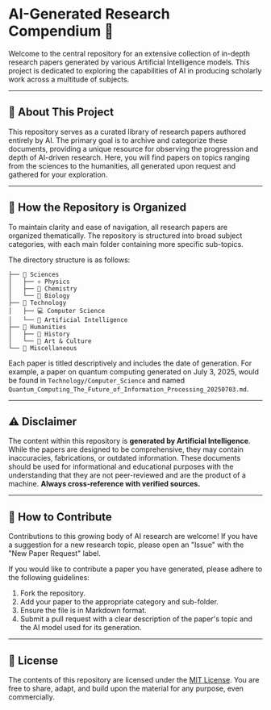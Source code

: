 # AI-Generated Research Compendium 🤖

[](https://opensource.org/licenses/MIT)

Welcome to the central repository for an extensive collection of in-depth research papers generated by various Artificial Intelligence models. This project is dedicated to exploring the capabilities of AI in producing scholarly work across a multitude of subjects.

-----

## 📖 About This Project

This repository serves as a curated library of research papers authored entirely by AI. The primary goal is to archive and categorize these documents, providing a unique resource for observing the progression and depth of AI-driven research. Here, you will find papers on topics ranging from the sciences to the humanities, all generated upon request and gathered for your exploration.

-----

## 📂 How the Repository is Organized

To maintain clarity and ease of navigation, all research papers are organized thematically. The repository is structured into broad subject categories, with each main folder containing more specific sub-topics.

The directory structure is as follows:

```
├── 📁 Sciences
│   ├── ⚛️ Physics
│   ├── 🧪 Chemistry
│   └── 🧬 Biology
├── 📁 Technology
│   ├── 💻 Computer Science
│   └── 🤖 Artificial Intelligence
├── 📁 Humanities
│   ├── 📜 History
│   └── 🎨 Art & Culture
└── 📁 Miscellaneous
```

Each paper is titled descriptively and includes the date of generation. For example, a paper on quantum computing generated on July 3, 2025, would be found in `Technology/Computer_Science` and named `Quantum_Computing_The_Future_of_Information_Processing_20250703.md`.

-----

## ⚠️ Disclaimer

The content within this repository is **generated by Artificial Intelligence**. While the papers are designed to be comprehensive, they may contain inaccuracies, fabrications, or outdated information. These documents should be used for informational and educational purposes with the understanding that they are not peer-reviewed and are the product of a machine. **Always cross-reference with verified sources.**

-----

## 🤝 How to Contribute

Contributions to this growing body of AI research are welcome\! If you have a suggestion for a new research topic, please open an "Issue" with the "New Paper Request" label.

If you would like to contribute a paper you have generated, please adhere to the following guidelines:

1.  Fork the repository.
2.  Add your paper to the appropriate category and sub-folder.
3.  Ensure the file is in Markdown format.
4.  Submit a pull request with a clear description of the paper's topic and the AI model used for its generation.

-----

## 📜 License

The contents of this repository are licensed under the [MIT License](https://opensource.org/licenses/MIT). You are free to share, adapt, and build upon the material for any purpose, even commercially.

